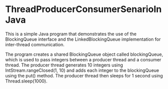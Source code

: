 # ThreadProducerConsumerSenarioInJava

This is a simple Java program that demonstrates the use of the BlockingQueue interface and the LinkedBlockingQueue implementation for inter-thread communication.

The program creates a shared BlockingQueue<Integer> object called blockingQueue, which is used to pass integers between a producer thread and a consumer thread. The producer thread generates 10 integers using IntStream.rangeClosed(1, 10) and adds each integer to the blockingQueue using the put() method. The producer thread then sleeps for 1 second using Thread.sleep(1000).
